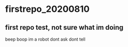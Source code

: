 # firstrepo_20200810

## first repo test, not sure what im doing

beep boop im a robot dont ask dont tell
